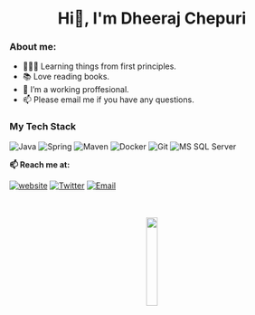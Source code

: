 <h1 align="center">Hi👋, I'm Dheeraj Chepuri</h1>


### About me:
- 👨🏽‍💻 Learning things from first principles.
- 📚 Love reading books.
- 💼 I’m a working proffesional.
- 📫 Please email me if you have any questions.



### My Tech Stack

![Java](http://img.shields.io/badge/-Java-007396?style=flat-square&logo=java&logoColor=ffffff)
![Spring](http://img.shields.io/badge/-Spring-6DB33F?style=flat-square&logo=spring&logoColor=ffffff)
![Maven](http://img.shields.io/badge/-Maven-1565c0?style=flat-square&logo=apache-maven)
![Docker](https://img.shields.io/badge/-Docker-black?style=flat-square&logo=docker)
![Git](https://img.shields.io/badge/-Git-%23F05032?style=flat-square&logo=git&logoColor=%23ffffff)
![MS SQL Server](http://img.shields.io/badge/-MS%20SQL%20Server-CC2927?style=flat-square&logo=microsoft-sql-server&logoColor=ffffff)



**📫 Reach me at:**<br>

[![website](https://img.shields.io/badge/https://hashnode.com/@Dheeraj18-3693F3?style=flat-square&logo=icloud&logoColor=white)](https://hashnode.com/@Dheeraj18)
[![Twitter](https://img.shields.io/badge/@DheerajChepuri-1DA1F2?style=flat-square&logo=twitter&logoColor=black)](https://twitter.com/DheerajChepuri) 
 [![Email](https://img.shields.io/badge/dheeraj.chepuri18@gmail.com-D14836?style=flat-square&logo=gmail&logoColor=white)](mailto:dheerak.chepuri18@foxmail.com)





<p align="center">
 
  <br/>
   <br/>
  <img src="https://media.giphy.com/media/jpVnC65DmYeyRL4LHS/giphy.gif" width="20%">
</p>

